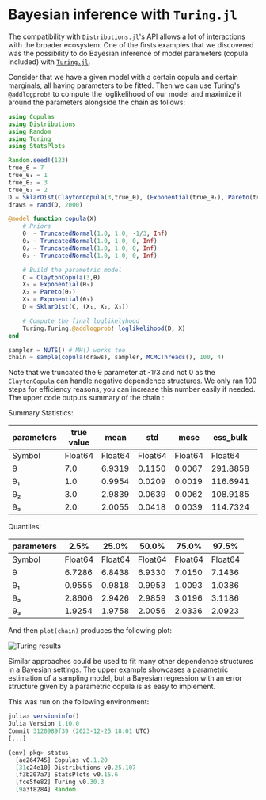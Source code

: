 # Bayesian inference with `Turing.jl`


The compatibility with `Distributions.jl`'s API allows a lot of interactions with the broader ecosystem. One of the firsts examples that we discovered was the possibility to do Bayesian inference of model parameters (copula included) with [`Turing.jl`](https://turing.ml/). 

Consider that we have a given model with a certain copula and certain marginals, all having parameters to be fitted. Then we can use Turing's `@addlogprob!` to compute the loglikelihood of our model and maximize it around the parameters alongside the chain as follows: 

```julia
using Copulas
using Distributions
using Random
using Turing
using StatsPlots

Random.seed!(123)
true_θ = 7
true_θ₁ = 1
true_θ₂ = 3
true_θ₃ = 2
D = SklarDist(ClaytonCopula(3,true_θ), (Exponential(true_θ₁), Pareto(true_θ₂), Exponential(true_θ₃)))
draws = rand(D, 2000)

@model function copula(X)
    # Priors
    θ  ~ TruncatedNormal(1.0, 1.0, -1/3, Inf)
    θ₁ ~ TruncatedNormal(1.0, 1.0, 0, Inf)
    θ₂ ~ TruncatedNormal(1.0, 1.0, 0, Inf)
    θ₃ ~ TruncatedNormal(1.0, 1.0, 0, Inf)

    # Build the parametric model
    C = ClaytonCopula(3,θ)
    X₁ = Exponential(θ₁)
    X₂ = Pareto(θ₂)
    X₃ = Exponential(θ₃)
    D = SklarDist(C, (X₁, X₂, X₃))

    # Compute the final loglikelyhood
    Turing.Turing.@addlogprob! loglikelihood(D, X)
end

sampler = NUTS() # MH() works too
chain = sample(copula(draws), sampler, MCMCThreads(), 100, 4)
```

Note that we truncated the θ parameter at -1/3 and not 0 as the `ClaytonCopula` can handle negative dependence structures. We only ran 100 steps for efficiency reasons, you can increase this number easily if needed. The upper code outputs summary of the chain : 

Summary Statistics:

|  parameters | true value |     mean  |     std  |    mcse  | ess_bulk  | ess_tail  |    rhat  | ess_per_sec  |
|-------------|------------|-----------|----------|----------|-----------|-----------|----------|--------------|
|      Symbol |  Float64   |  Float64  | Float64  | Float64  |  Float64  |  Float64  | Float64  |     Float64  |
|           θ |   7.0      |   6.9319  |  0.1150  |  0.0067  | 291.8858  | 267.1353  |  1.0061  |      0.7238  |
|          θ₁ |   1.0      |   0.9954  |  0.0209  |  0.0019  | 116.6941  |  94.3070  |  1.0347  |      0.2894  |
|          θ₂ |   3.0      |   2.9839  |  0.0639  |  0.0062  | 108.9185  | 105.5284  |  1.0390  |      0.2701  |
|          θ₃ |   2.0      |   2.0055  |  0.0418  |  0.0039  | 114.7324  | 109.5396  |  1.0328  |      0.2845  |

Quantiles: 

|  parameters  |    2.5%  |   25.0%  |   50.0%  |   75.0%  |   97.5% |
|--------------|----------|----------|----------|----------|-------- |
|      Symbol  | Float64  | Float64  | Float64  | Float64  | Float64 |
|           θ  |  6.7286  |  6.8438  |  6.9330  |  7.0150  |  7.1436 |
|          θ₁  |  0.9555  |  0.9818  |  0.9953  |  1.0093  |  1.0386 |
|          θ₂  |  2.8606  |  2.9426  |  2.9859  |  3.0196  |  3.1186 |
|          θ₃  |  1.9254  |  1.9758  |  2.0056  |  2.0336  |  2.0923 |

And then `plot(chain)` produces the following plot:

![Turing results](./assets/turing_plot.png)

Similar approaches could be used to fit many other dependence structures in a Bayesian settings. The upper example showcases a parametric estimation of a sampling model, but a Bayesian regression with an error structure given by a parametric copula is as easy to implement. 

This was run on the following environment: 

```julia
julia> versioninfo()
Julia Version 1.10.0
Commit 3120989f39 (2023-12-25 18:01 UTC)
[...]

(env) pkg> status
  [ae264745] Copulas v0.1.20
  [31c24e10] Distributions v0.25.107
  [f3b207a7] StatsPlots v0.15.6
  [fce5fe82] Turing v0.30.3
  [9a3f8284] Random
```




